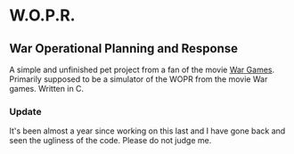 # W.O.P.R.
## War Operational Planning and Response

A simple and unfinished pet project from a fan of the movie [War Games](http://www.imdb.com/title/tt0086567/).
Primarily supposed to be a simulator of the WOPR from the movie War games. Written in C.

### Update
It's been almost a year since working on this last and I have gone back and seen the ugliness of the code.
Please do not judge me. 